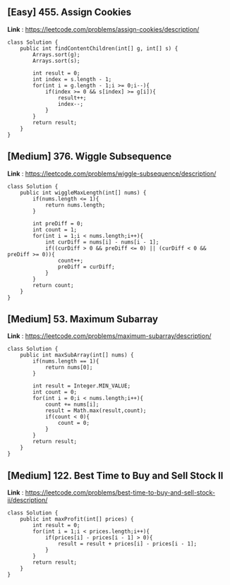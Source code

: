 ## [Easy] 455. Assign Cookies
**Link** : https://leetcode.com/problems/assign-cookies/description/
```
class Solution {
    public int findContentChildren(int[] g, int[] s) {
        Arrays.sort(g);
        Arrays.sort(s);

        int result = 0;
        int index = s.length - 1;
        for(int i = g.length - 1;i >= 0;i--){
            if(index >= 0 && s[index] >= g[i]){
                result++;
                index--;
            }
        }
        return result;
    }
} 
```
## [Medium] 376. Wiggle Subsequence
**Link** : https://leetcode.com/problems/wiggle-subsequence/description/
```
class Solution {
    public int wiggleMaxLength(int[] nums) {
        if(nums.length <= 1){
            return nums.length; 
        }

        int preDiff = 0;
        int count = 1;
        for(int i = 1;i < nums.length;i++){
            int curDiff = nums[i] - nums[i - 1];
            if((curDiff > 0 && preDiff <= 0) || (curDiff < 0 && preDiff >= 0)){
                count++;
                preDiff = curDiff;
            }
        }
        return count;
    }
}
```
## [Medium] 53. Maximum Subarray
**Link** : https://leetcode.com/problems/maximum-subarray/description/
```
class Solution {
    public int maxSubArray(int[] nums) {
        if(nums.length == 1){
            return nums[0];
        }

        int result = Integer.MIN_VALUE;
        int count = 0;
        for(int i = 0;i < nums.length;i++){
            count += nums[i];
            result = Math.max(result,count);
            if(count < 0){
                count = 0;
            }
        }
        return result;
    }
}
```

## [Medium] 122. Best Time to Buy and Sell Stock II
**Link** : https://leetcode.com/problems/best-time-to-buy-and-sell-stock-ii/description/
```
class Solution {
    public int maxProfit(int[] prices) {
        int result = 0;
        for(int i = 1;i < prices.length;i++){
            if(prices[i] - prices[i - 1] > 0){
                result = result + prices[i] - prices[i - 1];
            }
        }
        return result;
    }
}
```
